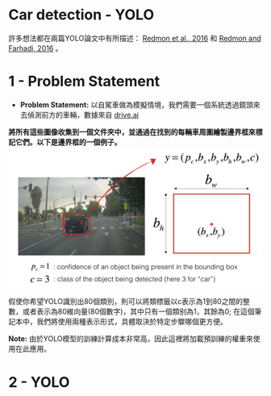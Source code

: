 # Car detection - YOLO

許多想法都在兩篇YOLO論文中有所描述： [Redmon et al., 2016](https://arxiv.org/abs/1506.02640) 和 [Redmon and Farhadi, 2016](https://arxiv.org/abs/1612.08242) 。

# 1 - Problem Statement
- **Problem Statement:** 
以自駕車做為模擬情境，我們需要一個系統透過鏡頭來去偵測前方的車輛，數據來自 [drive.ai](https://www.drive.ai/)

**將所有這些圖像收集到一個文件夾中，並通過在找到的每輛車周圍繪製邊界框來標記它們。以下是邊界框的一個例子。**
![box_label](https://github.com/s90210jacklen/YOLO-object-detection/blob/master/nb_images/box_label.png)

假使你希望YOLO識別出80個類別，則可以將類標籤以c表示為1到80之間的整數，或者表示為80維向量(80個數字)，其中只有一個類别為1，其餘為0; 在這個筆記本中，我們將使用兩種表示形式，具體取決於特定步驟哪個更方便。

**Note:** 由於YOLO模型的訓練計算成本非常高，因此這裡將加載預訓練的權重來使用在此應用。

# 2 - YOLO
